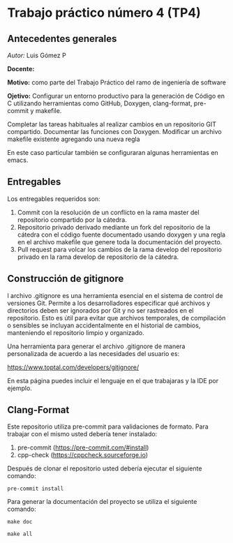 # Trabajo práctico número 4 (TP4)
## Antecedentes generales

*Autor:* Luis Gómez P

**Docente:**

**Motivo:** como parte del Trabajo Práctico  del ramo de ingeniería de software

**Ojetivo:** Configurar un entorno productivo para la generación de Código en C utilizando herramientas como GitHub, Doxygen, clang-format, pre-commit y makefile.

Completar las tareas habituales al realizar cambios en un repositorio GIT compartido.
Documentar las funciones con Doxygen. Modificar un archivo makefile existente agregando
una nueva regla

En este caso particular también se configuraran algunas herramientas en emacs.

## Entregables

Los entregables requeridos son:
1. Commit con la resolución de un conflicto en la rama master del repositorio compartido
por la cátedra.
2. Repositorio privado derivado mediante un fork del repositorio de la cátedra con el
código fuente documentado usando doxygen y una regla en el archivo makefile que
genere toda la documentación del proyecto.
3. Pull request para volcar los cambios de la rama develop del repositorio privado en la
rama develop de repositorio de la cátedra.


## Construcción de gitignore

l archivo .gitignore es una herramienta esencial en el sistema de control de versiones Git. Permite a los desarrolladores especificar qué archivos y directorios deben ser ignorados por Git y no ser rastreados en el repositorio. Esto es útil para evitar que archivos temporales, de compilación o sensibles se incluyan accidentalmente en el historial de cambios, manteniendo el repositorio limpio y organizado.

Una herramienta para generar el archivo .gitignore de manera  personalizada de acuerdo   a las necesidades del usuario es:

https://www.toptal.com/developers/gitignore/

En esta página puedes incluir el lenguaje en el que trabajaras y la IDE por ejemplo.



## Clang-Format

Este repositorio utiliza pre-commit para validaciones de formato. Para trabajar con el mismo usted debería tener instalado:

   1. pre-commit (https://pre-commit.com/#install)
   2. cpp-check (https://cppcheck.sourceforge.io)

Después de clonar el repositorio usted debería ejecutar el siguiente comando:


```
pre-commit install
```
Para generar la documentación del proyecto se utiliza el siguiente comando:

```
make doc
```



```
make all
```
